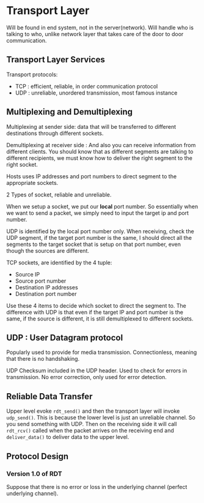 # Transport Layer
Will be found in end system, not in the server(network). Will handle who is talking to who, unlike network layer that takes care of the door to door communication.

## Transport Layer Services
Transport protocols:
- TCP : efficient, reliable, in order communication protocol
- UDP : unreliable, unordered transmission, most famous instance

## Multiplexing and Demultiplexing
Multiplexing at sender side: data that will be transferred to different destinations through different sockets.

Demultiplexing at receiver side : And also you can receive information from different clients. You should know that as different segments are talking to different recipients, we must know how to deliver the right segment to the right socket.

Hosts uses IP addresses and port numbers to direct segment to the appropriate sockets.

2 Types of socket, reliable and unreliable.

When we setup a socket, we put our **local** port number. So essentially when we want to send a packet, we simply need to input the target ip and port number.

UDP is identified by the local port number only. When receiving, check the UDP segment, if the target port number is the same, I should direct all the segments to the target socket that is setup on that port number, even though the sources are different.

TCP sockets, are identified by the 4 tuple:
- Source IP
- Source port number
- Destination IP addresses
- Destination port number

Use these 4 items to decide which socket to direct the segment to. The difference with UDP is that even if the target IP and port number is the same, if the source is different, it is still demultiplexed to different sockets.

## UDP : User Datagram protocol
Popularly used to provide for media transmission. Connectionless, meaning that there is no handshaking.   

UDP Checksum included in the UDP header. Used to check for errors in transmission. No error correction, only used for error detection.

## Reliable Data Transfer
Upper level evoke `rdt_send()` and then the transport layer will invoke `udp_send()`. This is because the lower level is just an unreliable channel. So you send something with UDP. Then on the receiving side it will call `rdt_rcv()` called when the packet arrives on the receiving end and `deliver_data()` to deliver data to the upper level.

## Protocol Design
### Version 1.0 of RDT  
Suppose that there is no error or loss in the underlying channel (perfect underlying channel).  
